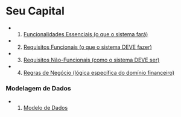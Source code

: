 # Seu Capital

- 1. [Funcionalidades Essenciais (o que o sistema fará)](.github/docs/funcionalidades.md)
- 2. [Requisitos Funcionais (o que o sistema DEVE fazer)](.github/docs/requisitos_funcionais.md)
- 3. [Requisitos Não-Funcionais (como o sistema DEVE ser)](.github/docs/requisitos_nao_funcionais.md)
- 4. [Regras de Negócio (lógica específica do domínio financeiro)](.github/docs/regra_de_negocio.md)

### Modelagem de Dados

- 1. [Modelo de Dados](.github/docs/modelo_de_dados.md)
